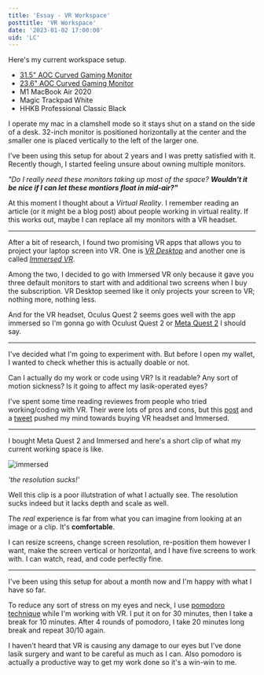 ```yaml
---
title: 'Essay - VR Workspace'
posttitle: 'VR Workspace'
date: '2023-01-02 17:00:00'
uid: 'LC'
---
```


Here's my current workspace setup.

-   [31.5" AOC Curved Gaming Monitor](https://www.amazon.co.jp/-/en/gp/product/B07KSNSFLB/ref=ppx_yo_dt_b_search_asin_title?ie=UTF8&psc=1)
-   [23.6" AOC Curved Gaming Monitor](https://www.amazon.co.jp/-/en/gp/product/B07KSDKWCC/ref=ppx_yo_dt_b_search_asin_title?ie=UTF8&psc=1)
-   M1 MacBook Air 2020
-   Magic Trackpad White
-   HHKB Professional Classic Black

I operate my mac in a clamshell mode so it stays shut on a stand on the side of a desk. 32-inch monitor is positioned horizontally at the center and the smaller one is placed vertically to the left of the larger one.

I've been using this setup for about 2 years and I was pretty satisfied with it. Recently though, I started feeling unsure about owning multiple monitors.

_"Do I really need these monitors taking up most of the space? **Wouldn't it be nice if I can let these montiors float in mid-air?"**_

At this moment I thought about a _Virtual Reality_. I remember reading an article (or it might be a blog post) about people working in virtual reality. If this works out, maybe I can replace all my monitors with a VR headset.

---

After a bit of research, I found two promising VR apps that allows you to project your laptop screen into VR. One is [_VR Desktop_](https://www.vrdesktop.net/) and another one is called [_Immersed VR_](https://immersed.com/).

Among the two, I decided to go with Immersed VR only because it gave you three default monitors to start with and additional two screens when I buy the subscription. VR Desktop seemed like it only projects your screen to VR; nothing more, nothing less.

And for the VR headset, Oculus Quest 2 seems goes well with the app immersed so I'm gonna go with Oculust Quest 2 or [Meta Quest 2](https://www.meta.com/jp/en/quest/products/quest-2/) I should say.

---

I've decided what I'm going to experiment with. But before I open my wallet, I wanted to check whether this is actually doable or not.

Can I actually do my work or code using VR? Is it readable? Any sort of motion sickness? Is it going to affect my lasik-operated eyes?

I've spent some time reading reviewes from people who tried working/coding with VR. Their were lots of pros and cons, but this [post](https://medium.com/immersedteam/working-from-orbit-39bf95a6d385) and a [tweet](https://twitter.com/hmartapp/status/1444891624538996740?s=20) pushed my mind towards buying VR headset and Immersed.

---

I bought Meta Quest 2 and Immersed and here's a short clip of what my current working space is like.

![immersed](/images/posts/note/vr/immersed.gif)

_'the resolution sucks!'_

Well this clip is a poor illutstration of what I actually see. The resolution sucks indeed but it lacks depth and scale as well.

The _real_ experience is far from what you can imagine from looking at an image or a clip. It's **comfortable**.

I can resize screens, change screen resolution, re-position them however I want, make the screen vertical or horizontal, and I have five screens to work with. I can watch, read, and code perfectly fine.

---

I've been using this setup for about a month now and I'm happy with what I have so far.

To reduce any sort of stress on my eyes and neck, I use [pomodoro technique](https://todoist.com/productivity-methods/pomodoro-technique) while I'm working with VR. I put it on for 30 minutes, then I take a break for 10 minutes. After 4 rounds of pomodoro, I take 20 minutes long break and repeat 30/10 again.

I haven't heard that VR is causing any damage to our eyes but I've done lasik surgery and want to be careful as much as I can. Also pomodoro is actually a productive way to get my work done so it's a win-win to me.
